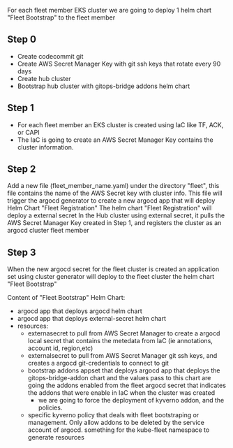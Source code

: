 For each fleet member EKS cluster we are going to deploy 1 helm chart "Fleet Bootstrap" to the fleet member

## Step 0
- Create codecommit git
- Create AWS Secret Manager Key with git ssh keys that rotate every 90 days
- Create hub cluster
- Bootstrap hub cluster with gitops-bridge addons helm chart

## Step 1
- For each fleet member an EKS cluster is created using IaC like TF, ACK, or CAPI
- The IaC is going to create an AWS Secret Manager Key contains the cluster information.

## Step 2
Add a new file (fleet_member_name.yaml) under the directory "fleet", this file contains the name of the AWS Secret key with cluster info.
This file will trigger the argocd generator to create a new argocd app that will deploy Helm Chart "Fleet Registration"
The helm chart "Fleet Registration" will deploy a external secret
In the Hub cluster using external secret, it pulls the AWS Secret Manager Key created in Step 1, and registers the cluster as an argocd cluster fleet member

## Step 3
When the new argocd secret for the fleet cluster is created an application set using cluster generator will deploy to the fleet cluster the helm chart "Fleet Bootstrap"

Content of "Fleet Bootstrap" Helm Chart:
- argocd app that deploys argocd helm chart
- argocd app that deploys external-secret helm chart
- resources:
  - externasecret to pull from AWS Secret Manager to create a argocd local secret that contains the metedata from IaC (ie annotations, account id, region,etc)
  - externalsecret to pull from AWS Secret Manager git ssh keys, and creates a argocd git-credentials to connect to git
  - bootstrap addons appset that deploys argocd app that deploys the gitops-bridge-addon chart and the values pass to this chart are going the addons enabled from the fleet argocd secret that indicates the addons that were enable in IaC when the cluster was created
     - we are going to force the deployment of kyverno addon, and the policies.
  - specific kyverno policy that deals with fleet bootstraping or management. Only allow addons to be deleted by the service account of argocd. something for the kube-fleet namespace to generate resources